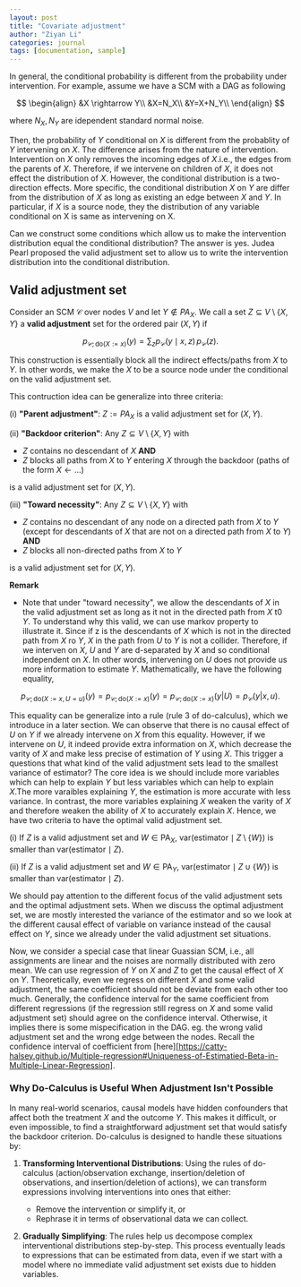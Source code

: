 ```yaml
---
layout: post
title: "Covariate adjustment"
author: "Ziyan Li"
categories: journal
tags: [documentation, sample]
---
```


In general, the conditional probability is different from the probability under intervention. For example, assume we have a SCM with a DAG as following

$$
\begin{align}
&X \rightarrow Y\\
&X=N_X\\
&Y=X+N_Y\\
\end{align}
$$

where $N_X, N_Y$ are idependent standard normal noise.

Then, the probability of $Y$ conditional on $X$ is different from the probablity of $Y$ intervening on $X$. The difference arises from the nature of intervention. Intervention on $X$ only removes the incoming edges of $X$.i.e., the edges from the parents of $X$. Therefore, if we intervene on children of $X$, it does not effect the distribution of $X$. However, the conditional distribution is a two-direction effects. More specific, the conditional distribution $X$ on $Y$ are differ from the distribution of $X$  as long as existing an edge between $X$ and $Y$. In particular, if $X$ is a source node, they the distribution of any variable conditional on X is same as intervening on X.

Can we construct some conditions which allow us to make the intervention distribution equal the conditional distribution? The answer is yes. Judea Pearl proposed the valid adjustment set to allow us to write the intervention distribution into the conditional distribution.

## Valid adjustment set

Consider an SCM $\mathcal{C}$ over nodes $V$ and let $Y \notin PA_X$. We call a set $Z \subseteq V \setminus \{X, Y\}$ a **valid adjustment** set for the ordered pair $(X, Y)$ if

$$
p_{\mathcal{C}; \text{do}(X := x)}(y) = \sum_{z} p_{\mathcal{C}}(y \mid x, z) \, p_{\mathcal{C}}(z).
$$

This construction is essentially block all the indirect effects/paths from $X$ to $Y$. In other words, we make the $X$ to be a source node under the conditional on the valid adjustment set.

This contruction idea can be generalize into three criteria:

(i) **"Parent adjustment"**: $Z := PA_X$ is a valid adjustment set for $(X, Y)$.

(ii) **"Backdoor criterion"**: Any $Z \subseteq V \setminus \{X, Y\}$ with
- $Z$ contains no descendant of $X$ **AND**
- $Z$ blocks all paths from $X$ to $Y$ entering $X$ through the backdoor (paths of the form $X \leftarrow \dots$)

is a valid adjustment set for $(X, Y)$.

(iii) **"Toward necessity"**: Any $Z \subseteq V \setminus \{X, Y\}$ with
- $Z$ contains no descendant of any node on a directed path from $X$ to $Y$ (except for descendants of $X$ that are not on a directed path from $X$ to $Y$) **AND**
- $Z$ blocks all non-directed paths from $X$ to $Y$

is a valid adjustment set for $(X, Y)$.

**Remark**
- Note that under "toward necessity", we allow the descendants of $X$ in the valid adjustment set as long as it not in the directed path from $X$ t0 $Y$. To understand why this valid, we can use markov property to illustrate it. Since if z is the descendants of $X$ which is not in the directed path from $X$ ro $Y$, $X$ in the path from $U$ to $Y$ is not a collider. Therefore, if we interven on $X$, $U$ and $Y$ are d-separated by $X$ and so conditional independent on $X$. In other words, intervening on $U$ does not provide us more information to estimate $Y$. Mathematically, we have the following equality,

$$
p_{\mathcal{C}; \text{do}(X := x, U=u)}(y) = p_{\mathcal{C}; \text{do}(X := x)}(y) = p_{\mathcal{C}; \text{do}(X := x)}(y|U) = p_{\mathcal{C}}(y|x,u) .
$$

This equality can be generalize into a rule (rule 3 of do-calculus), which we introduce in a later section. We can observe that there is no causal effect of $U$ on $Y$ if we already intervene on $X$ from this equality. However, if we intervene on $U$, it indeed provide extra information on $X$, which decrease the varity of $X$ and make less precise of estimation of $Y$ using $X$. This trigger a questions that what kind of the valid adjustment sets lead to the smallest variance of estimator? The core idea is we should include more variables which can help to explain $Y$ but less variables which can help to explain $X$.The more varaibles explaining $Y$, the estimation is more accurate with less variance. In contrast, the more variables explaining $X$ weaken the varity of $X$ and therefore weaken the ability of $X$ to accurately explain $X$. Hence, we have two criteria to have the optimal valid adjustment set.

(i) If $Z$ is a valid adjustment set and $W \in \text{PA}_X$, $\text{var}(\text{estimator} \mid Z \setminus \{W\})$ is smaller than $\text{var}(\text{estimator} \mid Z)$.

(ii) If $Z$ is a valid adjustment set and $W \in \text{PA}_Y$, $\text{var}(\text{estimator} \mid Z \cup \{W\})$ is smaller than $\text{var}(\text{estimator} \mid Z)$.

We should pay attention to the different focus of the valid adjustment sets and the optimal adjustment sets. When we discuss the optimal adjustment set, we are mostly interested the variance of the estimator and so we look at the different causal effect of variable on variance instead of the causal effect on $Y$, since we already under the valid adjustment set situations.

Now, we consider a special case that linear Guassian SCM, i.e., all assignments are linear and the noises are normally distributed with zero mean. We can use regression of $Y$ on $X$ and $Z$ to get the causal effect of $X$ on $Y$. Theoretically, even we regress on different $X$ and some valid adjustment, the same coefficient should not be deviate from each other too much. Generally, the confidence interval for the same coefficient from different regressions (if the regression still regress on $X$ and some valid adjustment set) should agree on the confidence interval. Otherwise, it implies there is some mispecification in the DAG. eg. the wrong valid adjustment set and the wrong edge between the nodes. Recall the confidence interval of coefficient from [here][https://catty-halsey.github.io/Multiple-regression#Uniqueness-of-Estimatied-Beta-in-Multiple-Linear-Regression].



### Why Do-Calculus is Useful When Adjustment Isn't Possible

In many real-world scenarios, causal models have hidden confounders that affect both the treatment $X$ and the outcome $Y$. This makes it difficult, or even impossible, to find a straightforward adjustment set that would satisfy the backdoor criterion. Do-calculus is designed to handle these situations by:

1. **Transforming Interventional Distributions**: Using the rules of do-calculus (action/observation exchange, insertion/deletion of observations, and insertion/deletion of actions), we can transform expressions involving interventions into ones that either:
   - Remove the intervention or simplify it, or
   - Rephrase it in terms of observational data we can collect.

2. **Gradually Simplifying**: The rules help us decompose complex interventional distributions step-by-step. This process eventually leads to expressions that can be estimated from data, even if we start with a model where no immediate valid adjustment set exists due to hidden variables.

